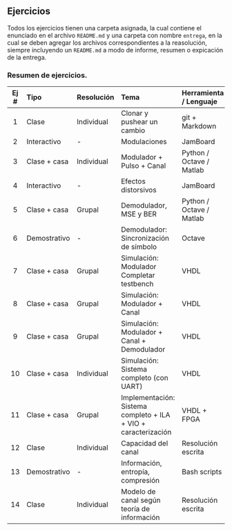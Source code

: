 
## Ejercicios

Todos los ejercicios tienen una carpeta asignada, la cual contiene el enunciado en el archivo
`README.md` y una carpeta con nombre `entrega`, en la cual se deben agregar los archivos
correspondientes a la reasolución, siempre incluyendo un `README.md` a modo de informe, resumen o
expicación de la entrega.

### Resumen de ejercicios.


| Ej # | Tipo         | Resolución | Tema                                                           | Herramienta / Lenguaje   |
|:----:|:-------------|:-----------|:---------------------------------------------------------------|:-------------------------|
| 1    | Clase        | Individual | Clonar y pushear un cambio                                     | git + Markdown           |
| 2    | Interactivo  | -          | Modulaciones                                                   | JamBoard                 |
| 3    | Clase + casa | Individual | Modulador + Pulso + Canal                                      | Python / Octave / Matlab |
| 4    | Interactivo  | -          | Efectos distorsivos                                            | JamBoard                 |
| 5    | Clase + casa | Grupal     | Demodulador, MSE y BER                                         | Python / Octave / Matlab |
| 6    | Demostrativo | -          | Demodulador: Sincronización de símbolo                         | Octave                   |
| 7    | Clase + casa | Grupal     | Simulación: Modulador Completar testbench                      | VHDL                     |
| 8    | Clase + casa | Grupal     | Simulación: Modulador + Canal                                  | VHDL                     |
| 9    | Clase + casa | Grupal     | Simulación: Modulador + Canal + Demodulador                    | VHDL                     |
| 10   | Clase + casa | Individual | Simulación: Sistema completo (con UART)                        | VHDL                     |
| 11   | Clase + casa | Grupal     | Implementación: Sistema completo + ILA + VIO + caracterización | VHDL + FPGA              |
| 12   | Clase        | Individual | Capacidad del canal                                            | Resolución escrita       |
| 13   | Demostrativo | -          | Información, entropía, compresión                              | Bash scripts             |
| 14   | Clase        | Individual | Modelo de canal según teoría de información                    | Resolución escrita       |


